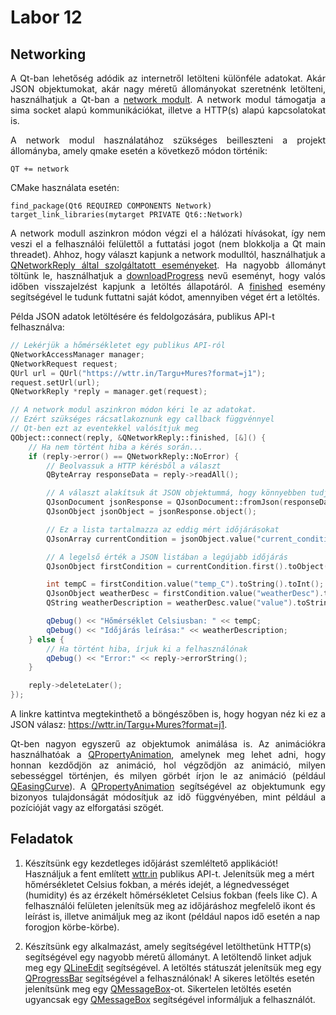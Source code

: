 # Labor 12

## Networking

<p align="justify"> A Qt-ban lehetőség adódik az internetről letölteni különféle adatokat. Akár JSON objektumokat, akár nagy méretű állományokat szeretnénk letölteni, használhatjuk a Qt-ban a <a href="https://doc.qt.io/qt-6/qtnetwork-index.html">network modult</a>. A network modul támogatja a sima socket alapú kommunikációkat, illetve a HTTP(s) alapú kapcsolatokat is.</p>

<p align="justify">A network modul használatához szükséges beilleszteni a projekt állományba, amely qmake esetén a következő módon történik:</p>

```qmake
QT += network
```

<p align="justify">CMake használata esetén:</p>

```cmakelists
find_package(Qt6 REQUIRED COMPONENTS Network)
target_link_libraries(mytarget PRIVATE Qt6::Network)
```

<p align="justify">A network modull aszinkron módon végzi el a hálózati hívásokat, így nem veszi el a felhasználói felülettől a futtatási jogot (nem blokkolja a Qt main threadet). Ahhoz, hogy választ kapjunk a network modulltól, használhatjuk a <a href="https://doc.qt.io/qt-6/qnetworkreply.html#signals">QNetworkReply által szolgáltatott eseményeket</a>. Ha nagyobb állományt töltünk le, használhatjuk a <a href="https://doc.qt.io/qt-6/qnetworkreply.html#downloadProgress">downloadProgress</a> nevű eseményt, hogy valós időben visszajelzést kapjunk a letöltés állapotáról. A <a href="https://doc.qt.io/qt-6/qnetworkreply.html#finished">finished</a> esemény segítségével le tudunk futtatni saját kódot, amennyiben véget ért a letöltés.</p>

Példa JSON adatok letöltésére és feldolgozására, publikus API-t felhasználva:

```cpp
// Lekérjük a hőmérsékletet egy publikus API-ról
QNetworkAccessManager manager;
QNetworkRequest request;
QUrl url = QUrl("https://wttr.in/Targu+Mures?format=j1");
request.setUrl(url);
QNetworkReply *reply = manager.get(request);

// A network modul aszinkron módon kéri le az adatokat.
// Ezért szükséges rácsatlakoznunk egy callback függvénnyel
// Qt-ben ezt az eventekkel valósítjuk meg
QObject::connect(reply, &QNetworkReply::finished, [&]() {
    // Ha nem történt hiba a kérés során...
    if (reply->error() == QNetworkReply::NoError) {
        // Beolvassuk a HTTP kérésből a választ
        QByteArray responseData = reply->readAll();

        // A választ alakítsuk át JSON objektummá, hogy könnyebben tudjuk feldolgozni
        QJsonDocument jsonResponse = QJsonDocument::fromJson(responseData);
        QJsonObject jsonObject = jsonResponse.object();

        // Ez a lista tartalmazza az eddig mért időjárásokat
        QJsonArray currentCondition = jsonObject.value("current_condition").toArray();

        // A legelső érték a JSON listában a legújabb időjárás
        QJsonObject firstCondition = currentCondition.first().toObject();

        int tempC = firstCondition.value("temp_C").toString().toInt();
        QJsonObject weatherDesc = firstCondition.value("weatherDesc").toArray().first().toObject();
        QString weatherDescription = weatherDesc.value("value").toString();

        qDebug() << "Hőmérséklet Celsiusban: " << tempC;
        qDebug() << "Időjárás leírása:" << weatherDescription;
    } else {
        // Ha történt hiba, írjuk ki a felhasználónak
        qDebug() << "Error:" << reply->errorString();
    }

    reply->deleteLater();
});
```

<p align="justify">A linkre kattintva megtekinthető a böngészőben is, hogy hogyan néz ki ez a JSON válasz: <a href="https://wttr.in/Targu+Mures?format=j1">https://wttr.in/Targu+Mures?format=j1</a>.</p>

<p align="justify">Qt-ben nagyon egyszerű az objektumok animálása is. Az animációkra használhatóak a <a href="https://doc.qt.io/qt-6/qpropertyanimation.html">QPropertyAnimation</a>, amelynek meg lehet adni, hogy honnan kezdődjön az animáció, hol végződjön az animáció, milyen sebességgel történjen, és milyen görbét írjon le az animáció (például <a href="https://doc.qt.io/qt-6/qeasingcurve.html">QEasingCurve</a>). A <a href="https://doc.qt.io/qt-6/qpropertyanimation.html">QPropertyAnimation</a> segítségével az objektumunk egy bizonyos tulajdonságát módosítjuk az idő függvényében, mint például a pozícióját vagy az elforgatási szögét.</p>

## Feladatok

1. Készítsünk egy kezdetleges időjárást szemléltető applikációt! Használjuk a fent említett <a href="https://wttr.in/Targu+Mures?format=j1">wttr.in</a> publikus API-t. Jelenítsük meg a mért hőmérsékletet Celsius fokban, a mérés idejét, a légnedvességet (humidity) és az érzékelt hőmérsékletet Celsius fokban (feels like C). A felhasználói felületen jelenítsük meg az időjáráshoz megfelelő ikont és leírást is, illetve animáljuk meg az ikont (például napos idő esetén a nap forogjon körbe-körbe).

2. Készítsünk egy alkalmazást, amely segítségével letölthetünk HTTP(s) segítségével egy nagyobb méretű állományt. A letöltendő linket adjuk meg egy <a href="https://doc.qt.io/qt-6/qlineedit.html">QLineEdit</a> segítségével. A letöltés státuszát jelenítsük meg egy <a  href="https://doc.qt.io/qt-6/qprogressbar.html">QProgressBar</a> segítségével a felhasználónak! A sikeres letöltés esetén jelenítsünk meg egy <a href="https://doc.qt.io/qt-6/qmessagebox.html">QMessageBox</a>-ot. Sikertelen letöltés esetén ugyancsak egy <a href="https://doc.qt.io/qt-6/qmessagebox.html">QMessageBox</a> segítségével informáljuk a felhasználót.
